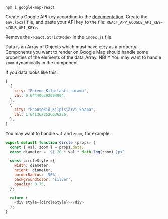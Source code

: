 `npm i google-map-react`

Create a Google API key according to the [documentation](https://developers.google.com/maps/documentation/javascript/get-api-key). Create the `env.local` file, and paste your API key to the file: `REACT_APP_GOOGLE_API_KEY=<YOUR_API_KEY>`.

Remove the `<React.StrictMode>` in the `index.js` file.

Data is an Array of Objects which must have `city` as a property. Components you want to render on Google Map should handle some properties of the elements of the data Array. NB! Y You may want to handle `zoom` dynamically in the component.

If you data looks like this:
```javascript
[
  {
    city: "Porvoo_Kilpilahti_satama",
    val: 0.644406392694064,
  },
  {
    city: "Enontekiö_Kilpisjärvi_Saana",
    val: 1.6413622526636226,
  },
]
```
You may want to handle `val` and `zoom`, for example:
```javascript
export default function Circle (props) {
  const { val, zoom } = props.data;
  const diameter = `${ 20 * val * Math.log(zoom) }px`

  const circleStyle ={
    width: diameter,
    height: diameter,
    borderRadius: '50%',
    backgroundColor: 'silver',
    opacity: 0.75,
  };

  return (
    <div style={circleStyle}></div>
  );
}
```
